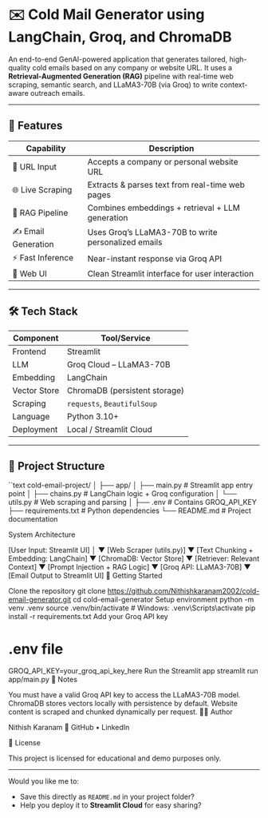 # ✉️ Cold Mail Generator using LangChain, Groq, and ChromaDB

An end-to-end GenAI-powered application that generates tailored, high-quality cold emails based on any company or website URL. It uses a **Retrieval-Augmented Generation (RAG)** pipeline with real-time web scraping, semantic search, and LLaMA3-70B (via Groq) to write context-aware outreach emails.

---

## 🚀 Features

| Capability                        | Description                                              |
|----------------------------------|----------------------------------------------------------|
| 🔗 URL Input                     | Accepts a company or personal website URL               |
| 🌐 Live Scraping                 | Extracts & parses text from real-time web pages         |
| 🧠 RAG Pipeline                  | Combines embeddings + retrieval + LLM generation        |
| ✍️ Email Generation             | Uses Groq’s LLaMA3-70B to write personalized emails     |
| ⚡ Fast Inference                | Near-instant response via Groq API                      |
| 💬 Web UI                        | Clean Streamlit interface for user interaction          |

---

## 🛠️ Tech Stack

| Component     | Tool/Service                     |
|---------------|----------------------------------|
| Frontend      | Streamlit                        |
| LLM           | Groq Cloud – LLaMA3-70B          |
| Embedding     | LangChain                        |
| Vector Store  | ChromaDB (persistent storage)    |
| Scraping      | `requests`, `BeautifulSoup`      |
| Language      | Python 3.10+                     |
| Deployment    | Local / Streamlit Cloud          |

---

## 📁 Project Structure

``text
cold-email-project/
│
├── app/
│   ├── main.py         # Streamlit app entry point
│   ├── chains.py       # LangChain logic + Groq configuration
│   └── utils.py        # Web scraping and parsing
│
├── .env                # Contains GROQ_API_KEY
├── requirements.txt    # Python dependencies
└── README.md           # Project documentation


System Architecture

[User Input: Streamlit UI]
           │
           ▼
[Web Scraper (utils.py)]
           ▼
[Text Chunking + Embedding: LangChain]
           ▼
[ChromaDB: Vector Store]
           ▼
[Retriever: Relevant Context]
           ▼
[Prompt Injection + RAG Logic]
           ▼
[Groq API: LLaMA3-70B]
           ▼
[Email Output to Streamlit UI]
🚀 Getting Started

Clone the repository
git clone https://github.com/Nithishkaranam2002/cold-email-generator.git
cd cold-email-generator
Setup environment
python -m venv .venv
source .venv/bin/activate  # Windows: .venv\Scripts\activate
pip install -r requirements.txt
Add your Groq API key
# .env file
GROQ_API_KEY=your_groq_api_key_here
Run the Streamlit app
streamlit run app/main.py
🔐 Notes

You must have a valid Groq API key to access the LLaMA3-70B model.
ChromaDB stores vectors locally with persistence by default.
Website content is scraped and chunked dynamically per request.
🙋‍♂️ Author

Nithish Karanam
💼 GitHub • LinkedIn

📄 License

This project is licensed for educational and demo purposes only.


---

Would you like me to:
- Save this directly as `README.md` in your project folder?
- Help you deploy it to **Streamlit Cloud** for easy sharing?

